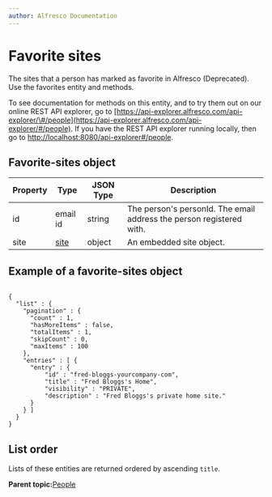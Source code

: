 ```yaml
---
author: Alfresco Documentation
---
```


# Favorite sites

The sites that a person has marked as favorite in Alfresco \(Deprecated\). Use the favorites entity and methods.

To see documentation for methods on this entity, and to try them out on our online REST API explorer, go to [https://api-explorer.alfresco.com/api-explorer/\#/people](https://api-explorer.alfresco.com/api-explorer/#/people). If you have the REST API explorer running locally, then go to [http://localhost:8080/api-explorer\#/people](http://localhost:8080/api-explorer/#/people).

## Favorite-sites object

|Property|Type|JSON Type|Description|
|--------|----|---------|-----------|
|id|email id|string|The person's personId. The email address the person registered with.|
|site|[site](pra-sites.md)|object|An embedded site object.|

## Example of a favorite-sites object

```

{
  "list" : {
    "pagination" : {
      "count" : 1,
      "hasMoreItems" : false,
      "totalItems" : 1,
      "skipCount" : 0,
      "maxItems" : 100
    },
    "entries" : [ {
      "entry" : {
          "id" : "fred-bloggs-yourcompany-com",
          "title" : "Fred Bloggs's Home",
          "visibility" : "PRIVATE",
          "description" : "Fred Bloggs's private home site."
      }
    } ]
  }
}
```

## List order

Lists of these entities are returned ordered by ascending `title`.

**Parent topic:**[People](../../../pra/1/concepts/pra-people.md)

